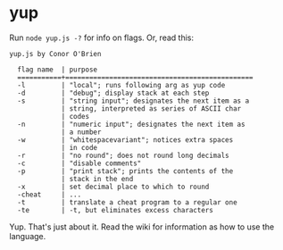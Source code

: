# yup
Run `node yup.js -?` for info on flags. Or, read this: 

    yup.js by Conor O'Brien

      flag name  | purpose
      ===========+===============================================
      -l         | "local"; runs following arg as yup code
      -d         | "debug"; display stack at each step
      -s         | "string input"; designates the next item as a
                 | string, interpreted as series of ASCII char
                 | codes
      -n         | "numeric input"; designates the next item as
                 | a number
      -w         | "whitespacevariant"; notices extra spaces
                 | in code
      -r         | "no round"; does not round long decimals
      -c         | "disable comments"
      -p         | "print stack"; prints the contents of the
                 | stack in the end
      -x         | set decimal place to which to round
      -cheat     | ...
      -t         | translate a cheat program to a regular one
      -te        | -t, but eliminates excess characters

Yup. That's just about it. Read the wiki for information as how to use the language.
